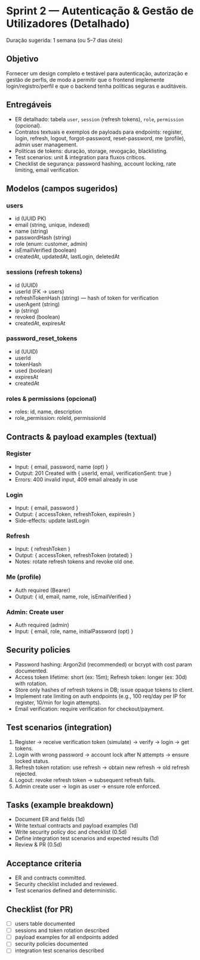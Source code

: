 # Sprint 2 — Autenticação & Gestão de Utilizadores (Detalhado)

Duração sugerida: 1 semana (ou 5–7 dias úteis)

## Objetivo
Fornecer um design completo e testável para autenticação, autorização e gestão de perfis, de modo a permitir que o frontend implemente login/registro/perfil e que o backend tenha políticas seguras e auditáveis.

## Entregáveis
- ER detalhado: tabela `user`, `session` (refresh tokens), `role`, `permission` (opcional).
- Contratos textuais e exemplos de payloads para endpoints: register, login, refresh, logout, forgot-password, reset-password, me (profile), admin user management.
- Políticas de tokens: duração, storage, revogação, blacklisting.
- Test scenarios: unit & integration para fluxos críticos.
- Checklist de segurança: password hashing, account locking, rate limiting, email verification.

## Modelos (campos sugeridos)
### users
- id (UUID PK)
- email (string, unique, indexed)
- name (string)
- passwordHash (string)
- role (enum: customer, admin)
- isEmailVerified (boolean)
- createdAt, updatedAt, lastLogin, deletedAt

### sessions (refresh tokens)
- id (UUID)
- userId (FK -> users)
- refreshTokenHash (string) — hash of token for verification
- userAgent (string)
- ip (string)
- revoked (boolean)
- createdAt, expiresAt

### password_reset_tokens
- id (UUID)
- userId
- tokenHash
- used (boolean)
- expiresAt
- createdAt

### roles & permissions (opcional)
- roles: id, name, description
- role_permission: roleId, permissionId

## Contracts & payload examples (textual)
### Register
- Input: { email, password, name (opt) }
- Output: 201 Created with { userId, email, verificationSent: true }
- Errors: 400 invalid input, 409 email already in use

### Login
- Input: { email, password }
- Output: { accessToken, refreshToken, expiresIn }
- Side-effects: update lastLogin

### Refresh
- Input: { refreshToken }
- Output: { accessToken, refreshToken (rotated) }
- Notes: rotate refresh tokens and revoke old one.

### Me (profile)
- Auth required (Bearer)
- Output: { id, email, name, role, isEmailVerified }

### Admin: Create user
- Auth required (admin)
- Input: { email, role, name, initialPassword (opt) }

## Security policies
- Password hashing: Argon2id (recommended) or bcrypt with cost param documented.
- Access token lifetime: short (ex: 15m); Refresh token: longer (ex: 30d) with rotation.
- Store only hashes of refresh tokens in DB; issue opaque tokens to client.
- Implement rate limiting on auth endpoints (e.g., 100 req/day per IP for register, 10/min for login attempts).
- Email verification: require verification for checkout/payment.

## Test scenarios (integration)
1. Register → receive verification token (simulate) → verify → login → get tokens.
2. Login with wrong password → account lock after N attempts → ensure locked status.
3. Refresh token rotation: use refresh -> obtain new refresh -> old refresh rejected.
4. Logout: revoke refresh token -> subsequent refresh fails.
5. Admin create user -> login as user -> ensure role enforced.

## Tasks (example breakdown)
- Document ER and fields (1d)
- Write textual contracts and payload examples (1d)
- Write security policy doc and checklist (0.5d)
- Define integration test scenarios and expected results (1d)
- Review & PR (0.5d)

## Acceptance criteria
- ER and contracts committed.
- Security checklist included and reviewed.
- Test scenarios defined and deterministic.

## Checklist (for PR)
- [ ] users table documented
- [ ] sessions and token rotation described
- [ ] payload examples for all endpoints added
- [ ] security policies documented
- [ ] integration test scenarios described
